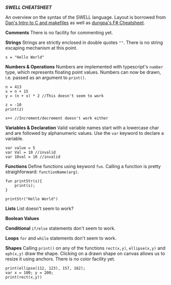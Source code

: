  ***SWELL CHEATSHEET***

An overview on the syntax of the SWELL language. Layout is borrowed from [Dan's Intro to C and makefiles](https://dbarowy.github.io/cs334f18/assets/readings/intro_to_c.html) as well as [dungpa's F# Cheatsheet](https://dungpa.github.io/fsharp-cheatsheet/).

**Comments**
There is no facility for commenting yet.

**Strings**
Strings are strictly enclosed in double quotes `""`.
There is no string escaping mechanism at this point.

```
s = "Hello World"
```

**Numbers & Operations**
Numbers are implemented with typescript's `number` type, which represents floating point values.
Numbers can now be drawn, i.e. passed as an argument to `print()`.

```
n = 413
x = n + 15
y = (n + x) * 2 //This doesn't seem to work

z = -10
print(z)

x++ //Increment/decrement doesn't work either
```

**Variables & Declaration**
Valid variable names start with a lowercase char and are followed by alphanumeric values.
Use the `var` keyword to declare a variable.

```
var value = 5
var Val = 10 //invalid
var 10val = 10 //invalid
```

**Functions**
Define functions using keyword `fun`.
Calling a function is pretty straighforward: `functionName(arg)`.

```
fun printStr(s){
	print(s);
}

printStr("Hello World")
```

**Lists**
List doesn't seem to work?

**Boolean Values**


**Conditional**
`if/else` statements don't seem to work.

**Loops**
`for` and `while` statements don't seem to work.

**Shapes**
Calling `print()` on any of the functions `rect(x,y)`, `ellipse(x,y)` and `eph(x,y)` draw the shape.
Clicking on a drawn shape on canvas allows us to resize it using anchors.
There is no color facility yet.

```
print(ellipse(112, 123), 157, 162);
var x = 100; y = 200;
print(rect(x,y))
```
